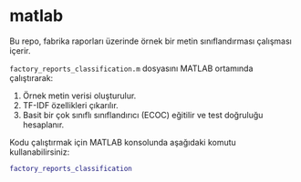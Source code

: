 # matlab
Bu repo, fabrika raporları üzerinde örnek bir metin sınıflandırması çalışması içerir.

`factory_reports_classification.m` dosyasını MATLAB ortamında çalıştırarak:

1. Örnek metin verisi oluşturulur.
2. TF-IDF özellikleri çıkarılır.
3. Basit bir çok sınıflı sınıflandırıcı (ECOC) eğitilir ve test doğruluğu hesaplanır.

Kodu çalıştırmak için MATLAB konsolunda aşağıdaki komutu kullanabilirsiniz:

```matlab
factory_reports_classification
```
